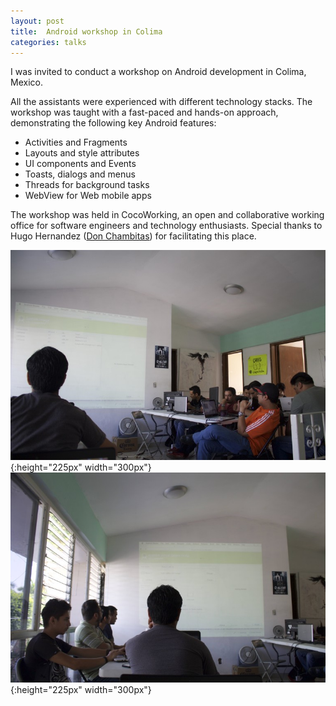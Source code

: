 ```yaml
---
layout: post
title:  Android workshop in Colima
categories: talks
---
```

I was invited to conduct a workshop on Android development in Colima, Mexico.

All the assistants were experienced with different technology stacks. The workshop was taught with a fast-paced and hands-on approach, demonstrating the following key Android features:

- Activities and Fragments
- Layouts and style attributes
- UI components and Events
- Toasts, dialogs and menus
- Threads for background tasks
- WebView for Web mobile apps

The workshop was held in CocoWorking, an open and collaborative working office for software engineers and technology enthusiasts. Special thanks to Hugo Hernandez ([Don Chambitas](http://donchambitas.com/)) for facilitating this place.

![android coworking1](/assets/images/android-cocoworking1.jpg){:height="225px" width="300px"}
![android coworking2](/assets/images/android-cocoworking2.jpg){:height="225px" width="300px"}